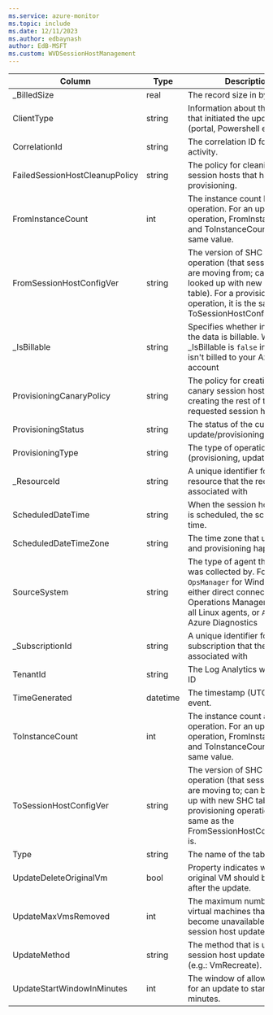 ```yaml
---
ms.service: azure-monitor
ms.topic: include
ms.date: 12/11/2023
ms.author: edbaynash
author: EdB-MSFT
ms.custom: WVDSessionHostManagement
---
```



| Column | Type | Description |
|---|---|---|
| _BilledSize | real | The record size in bytes |
| ClientType | string | Information about the client that initiated the update (portal, Powershell etc.). |
| CorrelationId | string | The correlation ID for the activity. |
| FailedSessionHostCleanupPolicy | string | The policy for cleaning up session hosts that have failed provisioning. |
| FromInstanceCount | int | The instance count before the operation. For an update operation, FromInstanceCount and ToInstanceCount are the same value. |
| FromSessionHostConfigVer | string | The version of SHC before the operation (that session hosts are moving from; can be looked up with new SHC table). For a provisioning operation, it is the same as the ToSessionHostConfiguration. |
| _IsBillable | string | Specifies whether ingesting the data is billable. When _IsBillable is `false` ingestion isn't billed to your Azure account |
| ProvisioningCanaryPolicy | string | The policy for creating a test canary session host before creating the rest of the requested session hosts. |
| ProvisioningStatus | string | The status of the current update/provisioning operation. |
| ProvisioningType | string | The type of operation (provisioning, update). |
| _ResourceId | string | A unique identifier for the resource that the record is associated with |
| ScheduledDateTime | string | When the session host update is scheduled, the scheduled time. |
| ScheduledDateTimeZone | string | The time zone that updates and provisioning happen in. |
| SourceSystem | string | The type of agent the event was collected by. For example, `OpsManager` for Windows agent, either direct connect or Operations Manager, `Linux` for all Linux agents, or `Azure` for Azure Diagnostics |
| _SubscriptionId | string | A unique identifier for the subscription that the record is associated with |
| TenantId | string | The Log Analytics workspace ID |
| TimeGenerated | datetime | The timestamp (UTC) of the event. |
| ToInstanceCount | int | The instance count after the operation. For an update operation, FromInstanceCount and ToInstanceCount are the same value. |
| ToSessionHostConfigVer | string | The version of SHC after the operation (that session hosts are moving to; can be looked up with new SHC table). For a provisioning operation, is the same as the FromSessionHostConfiguration is. |
| Type | string | The name of the table |
| UpdateDeleteOriginalVm | bool | Property indicates whether the original VM should be deleted after the update. |
| UpdateMaxVmsRemoved | int | The maximum number of virtual machines that might become unavailable during the session host update operation. |
| UpdateMethod | string | The method that is used for the session host update operation (e.g.: VmRecreate). |
| UpdateStartWindowInMinutes | int | The window of allowable time for an update to start in minutes. |
